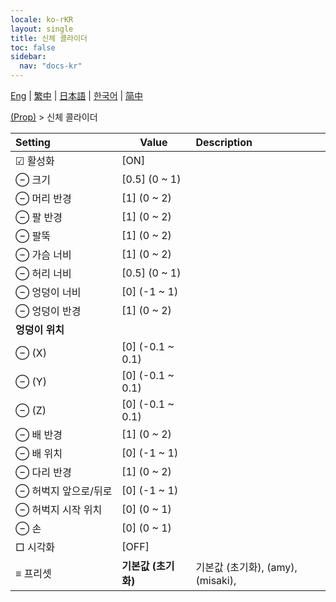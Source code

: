 ```yaml
---
locale: ko-rKR
layout: single
title: 신체 콜라이더
toc: false
sidebar:
  nav: "docs-kr"
---
```

[Eng](/dancexr/menu/2025.4/prop/body_colliders) | [繁中](/tw/dancexr/menu/2025.4/prop/body_colliders) | [日本語](/jp/dancexr/menu/2025.4/prop/body_colliders) | [한국어](/kr/dancexr/menu/2025.4/prop/body_colliders) | [简中](/zh/dancexr/menu/2025.4/prop/body_colliders)

[(Prop)](../menu#(Prop)) > 신체 콜라이더



| Setting | Value | Description |
| :--- | --- | :--- |
|<nobr> ☑ 활성화</nobr>| [ON] | 
|<nobr> ⊖ 크기</nobr>| [0.5] (0 ~ 1) | 
|<nobr> ⊖ 머리 반경</nobr>| [1] (0 ~ 2) | 
|<nobr> ⊖ 팔 반경</nobr>| [1] (0 ~ 2) | 
|<nobr> ⊖ 팔뚝</nobr>| [1] (0 ~ 2) | 
|<nobr> ⊖ 가슴 너비</nobr>| [1] (0 ~ 2) | 
|<nobr> ⊖ 허리 너비</nobr>| [0.5] (0 ~ 1) | 
|<nobr> ⊖ 엉덩이 너비</nobr>| [0] (-1 ~ 1) | 
|<nobr> ⊖ 엉덩이 반경</nobr>| [1] (0 ~ 2) | 
|<nobr> <b>엉덩이 위치</b></nobr>|| 
|<nobr> ⊖ (X)</nobr>| [0] (-0.1 ~ 0.1) | 
|<nobr> ⊖ (Y)</nobr>| [0] (-0.1 ~ 0.1) | 
|<nobr> ⊖ (Z)</nobr>| [0] (-0.1 ~ 0.1) | 
|<nobr> ⊖ 배 반경</nobr>| [1] (0 ~ 2) | 
|<nobr> ⊖ 배 위치</nobr>| [0] (-1 ~ 1) | 
|<nobr> ⊖ 다리 반경</nobr>| [1] (0 ~ 2) | 
|<nobr> ⊖ 허벅지 앞으로/뒤로</nobr>| [0] (-1 ~ 1) | 
|<nobr> ⊖ 허벅지 시작 위치</nobr>| [0] (0 ~ 1) | 
|<nobr> ⊖ 손</nobr>| [0] (0 ~ 1) | 
|<nobr> □ 시각화</nobr>| [OFF] | 
|<nobr> ≡ 프리셋</nobr>| **기본값 (초기화)** | 기본값 (초기화), (amy), (misaki),  |
